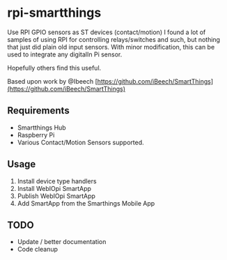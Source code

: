 # rpi-smartthings

Use RPI GPIO sensors as ST devices (contact/motion) I found a lot of samples of using RPI for controlling relays/switches and such, but 
nothing that just did plain old input sensors.  With minor modification, this can be used to integrate any digitalIn Pi sensor.  

Hopefully others find this useful.  

Based upon work by @Ibeech [https://github.com/iBeech/SmartThings](https://github.com/iBeech/SmartThings)

## Requirements
* Smartthings Hub
* Raspberry Pi
* Various Contact/Motion Sensors supported.  

## Usage

1. Install device type handlers
2. Install WebIOpi SmartApp
3. Publish WebIOpi SmartApp
4. Add SmartApp from the Smarthings Mobile App


## TODO
* Update / better documentation
* Code cleanup
